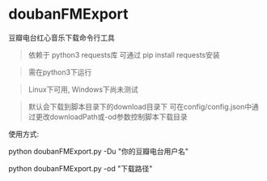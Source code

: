 # doubanFMExport
豆瓣电台红心音乐下载命令行工具
> 依赖于 python3 requests库
> 可通过 pip install requests安装

> 需在python3下运行

> Linux下可用, Windows下尚未测试

> 默认会下载到脚本目录下的download目录下
> 可在config/config.json中通过更改downloadPath或-od参数控制脚本下载目录

使用方式:

  python doubanFMExport.py -Du "你的豆瓣电台用户名"
  
  python doubanFMExport.py -od "下载路径"
